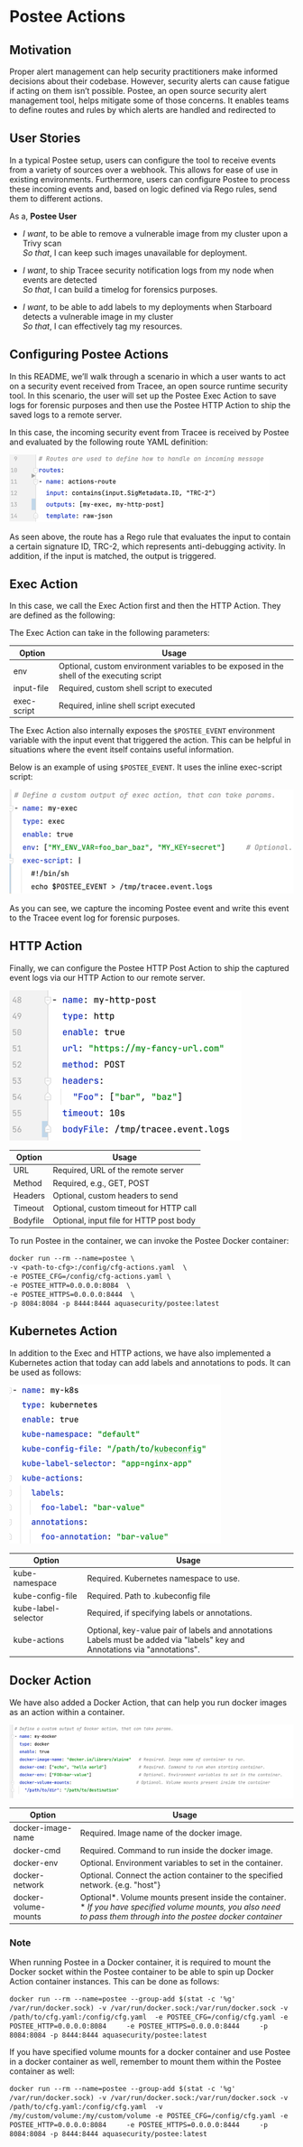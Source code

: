 # Postee Actions

## Motivation
Proper alert management can help security practitioners make informed decisions about their codebase. However, security alerts can cause fatigue if acting on them isn’t possible. Postee, an open source security alert management tool, helps mitigate some of those concerns. It enables teams to define routes and rules by which alerts are handled and redirected to 

## User Stories
In a typical Postee setup, users can configure the tool to receive events from a variety of sources over a webhook. This allows for ease of use in existing environments. Furthermore, users can configure Postee to process these incoming events and, based on logic defined via Rego rules, send them to different actions.

As a, **Postee User**
- _I want_, to be able to remove a vulnerable image from my cluster upon a Trivy scan  
_So that_, I can keep such images unavailable for deployment.


- _I want_, to ship Tracee security notification logs from my node when events are detected   
_So that_, I can build a timelog for forensics purposes.


- _I want_, to be able to add labels to my deployments when Starboard detects a vulnerable image in my cluster   
_So that_, I can effectively tag my resources.


## Configuring Postee Actions
In this README, we’ll walk through a scenario in which a user wants to act on a security event received from Tracee, an open source runtime security tool. In this scenario, the user will set up the Postee Exec Action to save logs for forensic purposes and then use the Postee HTTP Action to ship the saved logs to a remote server.

In this case, the incoming security event from Tracee is received by Postee and evaluated by the following route YAML definition: 

![img.png](../img/img.png)

As seen above, the route has a Rego rule that evaluates the input to contain a certain signature ID, TRC-2, which represents anti-debugging activity. In addition, if the input is matched, the output is triggered.

## Exec Action

In this case, we call the Exec Action first and then the HTTP Action. They are defined as the following:

The Exec Action can take in the following parameters:

| Option      | Usage                                                                                     |
|-------------|-------------------------------------------------------------------------------------------|
| env         | Optional, custom environment variables to be exposed in the shell of the executing script |
| input-file  | Required, custom shell script to executed                                                 |
| exec-script | Required, inline shell script executed                                                    |

The Exec Action also internally exposes the `$POSTEE_EVENT` environment variable with the input event that triggered the action. This can be helpful in situations where the event itself contains useful information.

Below is an example of using `$POSTEE_EVENT`. It uses the inline exec-script script:

![img_3.png](../img/img_3.png)

As you can see, we capture the incoming Postee event and write this event to the Tracee event log for forensic purposes.

## HTTP Action

Finally, we can configure the Postee HTTP Post Action to ship the captured event logs via our HTTP Action to our remote server.

 ![img_1.png](../img/img_1.png)

| Option   | Usage                                   |
|----------|-----------------------------------------|
| URL      | Required, URL of the remote server      |
| Method   | Required, e.g., GET, POST               |
| Headers  | Optional, custom headers to send        |
| Timeout  | Optional, custom timeout for HTTP call  |
| Bodyfile | Optional, input file for HTTP post body |

To run Postee in the container, we can invoke the Postee Docker container:

```
docker run --rm --name=postee \
-v <path-to-cfg>:/config/cfg-actions.yaml  \
-e POSTEE_CFG=/config/cfg-actions.yaml \
-e POSTEE_HTTP=0.0.0.0:8084  \
-e POSTEE_HTTPS=0.0.0.0:8444  \
-p 8084:8084 -p 8444:8444 aquasecurity/postee:latest
```

## Kubernetes Action
In addition to the Exec and HTTP actions, we have also implemented a Kubernetes action that today can add labels and annotations to pods. It can be used as follows:

![img_4.png](../img/img_4.png)

| Option              | Usage                                                                                                                           |
|---------------------|---------------------------------------------------------------------------------------------------------------------------------|
| kube-namespace      | Required. Kubernetes namespace to use.                                                                                          |
| kube-config-file    | Required. Path to .kubeconfig file                                                                                              |
| kube-label-selector | Required, if specifying labels or annotations.                                                                                  |
| kube-actions        | Optional, key-value pair of labels and annotations<br/>Labels must be added via "labels" key and Annotations via "annotations". |


## Docker Action
We have also added a Docker Action, that can help you run docker images as an action within a container.

![img_5.png](../img/img_5.png)

| Option               | Usage                                                                                                                                                                    |
|----------------------|--------------------------------------------------------------------------------------------------------------------------------------------------------------------------|
| docker-image-name    | Required. Image name of the docker image.                                                                                                                                |
| docker-cmd           | Required. Command to run inside the docker image.                                                                                                                        |
| docker-env           | Optional. Environment variables to set in the container.                                                                                                                 |
| docker-network       | Optional. Connect the action container to the specified network. {e.g. "host"}                                                                                           |
| docker-volume-mounts | Optional*. Volume mounts present inside the container.<br/> * _If you have specified volume mounts, you also need to pass them through into the postee docker container_ |

### Note
When running Postee in a Docker container, it is required to mount the Docker socket within the Postee container to be able to spin up Docker Action container instances. This can be done as follows:
```
docker run --rm --name=postee --group-add $(stat -c '%g' /var/run/docker.sock) -v /var/run/docker.sock:/var/run/docker.sock -v /path/to/cfg.yaml:/config/cfg.yaml  -e POSTEE_CFG=/config/cfg.yaml -e POSTEE_HTTP=0.0.0.0:8084     -e POSTEE_HTTPS=0.0.0.0:8444     -p 8084:8084 -p 8444:8444 aquasecurity/postee:latest
```

If you have specified volume mounts for a docker container and use Postee in a docker container as well, remember to mount them within the Postee container as well:
```
docker run --rm --name=postee --group-add $(stat -c '%g' /var/run/docker.sock) -v /var/run/docker.sock:/var/run/docker.sock -v /path/to/cfg.yaml:/config/cfg.yaml  -v /my/custom/volume:/my/custom/volume -e POSTEE_CFG=/config/cfg.yaml -e POSTEE_HTTP=0.0.0.0:8084     -e POSTEE_HTTPS=0.0.0.0:8444     -p 8084:8084 -p 8444:8444 aquasecurity/postee:latest
```